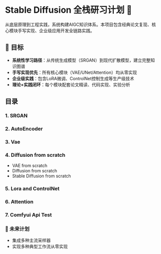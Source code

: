 # Stable Diffusion 全栈研习计划 🚀

从底层原理到工程实践，系统构建AIGC知识体系。本项目包含经典论文复现、核心模块手写实现、企业级应用开发全链路实践。

## 🧠 目标
- **系统性学习路径**：从传统生成模型（SRGAN）到现代扩散模型，建立完整知识图谱
- **手写实现优先**：所有核心模块（VAE/UNet/Attention）均从零实现
- **企业级实践**：包含LoRA微调、ControlNet控制生成等生产级技术
- **理论+实践闭环**：每个模块配套论文精读、代码实现、实验分析

## 目录

### 1. SRGAN

### 2. AutoEncoder

### 3. Vae

### 4. Diffusion from scratch

* VAE from scratch
* Diffusion from scratch
* Stable Diffusion from scratch


### 5. Lora and ControlNet

### 6. Attention

### 7. Comfyui Api Test


### 🌟 未来计划
- 集成多种主流采样器
- 实现多种典型工作流从零实现